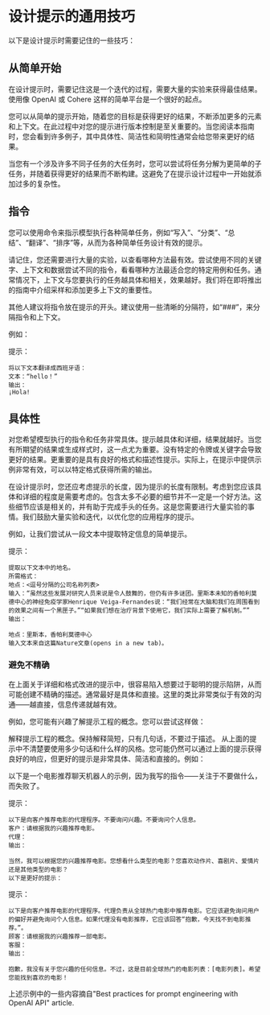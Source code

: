 # 设计提示的通用技巧

以下是设计提示时需要记住的一些技巧：

## 从简单开始

在设计提示时，需要记住这是一个迭代的过程，需要大量的实验来获得最佳结果。使用像 OpenAI 或 Cohere 这样的简单平台是一个很好的起点。

您可以从简单的提示开始，随着您的目标是获得更好的结果，不断添加更多的元素和上下文。在此过程中对您的提示进行版本控制是至关重要的。当您阅读本指南时，您会看到许多例子，其中具体性、简洁性和简明性通常会给您带来更好的结果。

当您有一个涉及许多不同子任务的大任务时，您可以尝试将任务分解为更简单的子任务，并随着获得更好的结果而不断构建。这避免了在提示设计过程中一开始就添加过多的复杂性。

## 指令

您可以使用命令来指示模型执行各种简单任务，例如“写入”、“分类”、“总结”、“翻译”、“排序”等，从而为各种简单任务设计有效的提示。

请记住，您还需要进行大量的实验，以查看哪种方法最有效。尝试使用不同的关键字、上下文和数据尝试不同的指令，看看哪种方法最适合您的特定用例和任务。通常情况下，上下文与您要执行的任务越具体和相关，效果越好。我们将在即将推出的指南中介绍采样和添加更多上下文的重要性。

其他人建议将指令放在提示的开头。建议使用一些清晰的分隔符，如“###”，来分隔指令和上下文。

例如：

提示：
```
将以下文本翻译成西班牙语：
文本：“hello！”
输出：
¡Hola!
```

## 具体性

对您希望模型执行的指令和任务非常具体。提示越具体和详细，结果就越好。当您有所期望的结果或生成样式时，这一点尤为重要。没有特定的令牌或关键字会导致更好的结果。更重要的是具有良好的格式和描述性提示。实际上，在提示中提供示例非常有效，可以以特定格式获得所需的输出。

在设计提示时，您还应考虑提示的长度，因为提示的长度有限制。考虑到您应该具体和详细的程度是需要考虑的。包含太多不必要的细节并不一定是一个好方法。这些细节应该是相关的，并有助于完成手头的任务。这是您需要进行大量实验的事情。我们鼓励大量实验和迭代，以优化您的应用程序的提示。

例如，让我们尝试从一段文本中提取特定信息的简单提示。

提示：
```
提取以下文本中的地名。
所需格式：
地点：<逗号分隔的公司名称列表>
输入：“虽然这些发展对研究人员来说是令人鼓舞的，但仍有许多谜团。里斯本未知的香帕利莫德中心的神经免疫学家Henrique Veiga-Fernandes说：“我们经常在大脑和我们在周围看到的效果之间有一个黑匣子。”“如果我们想在治疗背景下使用它，我们实际上需要了解机制。””
输出：

地点：里斯本，香帕利莫德中心
输入文本来自这篇Nature文章(opens in a new tab)。
```


### 避免不精确

在上面关于详细和格式改进的提示中，很容易陷入想要过于聪明的提示陷阱，从而可能创建不精确的描述。通常最好是具体和直接。这里的类比非常类似于有效的沟通——越直接，信息传递就越有效。

例如，您可能有兴趣了解提示工程的概念。您可以尝试这样做：

解释提示工程的概念。保持解释简短，只有几句话，不要过于描述。
从上面的提示中不清楚要使用多少句话和什么样的风格。您可能仍然可以通过上面的提示获得良好的响应，但更好的提示是非常具体、简洁和直接的。例如：


以下是一个电影推荐聊天机器人的示例，因为我写的指令——关注于不要做什么，而失败了。

提示：
```
以下是向客户推荐电影的代理程序。不要询问兴趣。不要询问个人信息。
客户：请根据我的兴趣推荐电影。
代理：
输出：

当然，我可以根据您的兴趣推荐电影。您想看什么类型的电影？您喜欢动作片、喜剧片、爱情片还是其他类型的电影？
以下是更好的提示：
```

提示：
```
以下是向客户推荐电影的代理程序。代理负责从全球热门电影中推荐电影。它应该避免询问用户的偏好并避免询问个人信息。如果代理没有电影推荐，它应该回答“抱歉，今天找不到电影推荐。”。
顾客：请根据我的兴趣推荐一部电影。
客服：
输出：

抱歉，我没有关于您兴趣的任何信息。不过，这是目前全球热门的电影列表：[电影列表]。希望您能找到喜欢的电影！
```

上述示例中的一些内容摘自"Best practices for prompt engineering with OpenAI API" article.